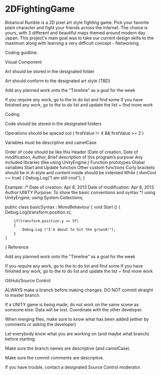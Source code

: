 # 2DFightingGame
Botanical Rumble is a 2D pixel art style fighting game. Pick your favorite plant character and fight your friends across the internet. The choice is yours, with 3 different 
and beautiful maps themed around modern day Japan. This project's main goal was to take our current design skills to the maximum along with 
learning a very difficult concept - Networking. 

Coding guidline:

Visual Component

Art should be stored in the designated folder

Art should conform to the designated art style (TBD)

Add any planned work onto the "Timeline" as a goal for the week

If you require any work, go to the to do list and find some
If you have finished any work, go to the to do list and update the list + find more work



Coding

Code should be stored in the designated folders

Operations should be spaced out ( firstValue  !=  4  &&  firstValue  >=  2 )

Variables must be descriptive and camelCase

Order of code should be like this
Header (Date of creation, Date of modification, Author, Brief description of this program’s purpose
Any included libraries (like using UnityEngine;)
Function prototypes
Global variables
Start and Update function
Other custom functions
Curly brackets should be in A-style and content inside should be indented
While ( iAmCool == true) 
{
        Debug.Log(“I am still cool”);
}

Example:
/*
Date of creation: Apr 8, 2013
Date of modification: Apr 8, 2013
Author:UNITY
Purpose: To show the basic conventions and syntax
*/
using UnityEngine;
using System.Collections;

public class basicSyntax : MonoBehaviour
{
    void Start ()
    {
        Debug.Log(transform.position.x);
        
        if(transform.position.y <= 5f)
        {
            Debug.Log ("I'm about to hit the ground!");
        }
    }
}
Reference

Add any planned work onto the "Timeline" as a goal for the week

If you require any work, go to the to do list and find some
If you have finished any work, go to the to do list and update the list + find more work


GitHub/Source Control

ALWAYS make a branch before making changes. DO NOT commit straight to master branch.

If a UNITY game is being made, do not work on the same scene as someone else. Data will be lost. Coordinate with the other developer.

When merging files, make sure to know what has been added (either by comments or asking the developer)

Let everybody know what you are working on (and maybe what branch) before starting.

Make sure the branch names are descriptive (and camelCase).

Make sure the commit comments are descriptive.

If you have trouble, contact a designated Source Control moderator.

